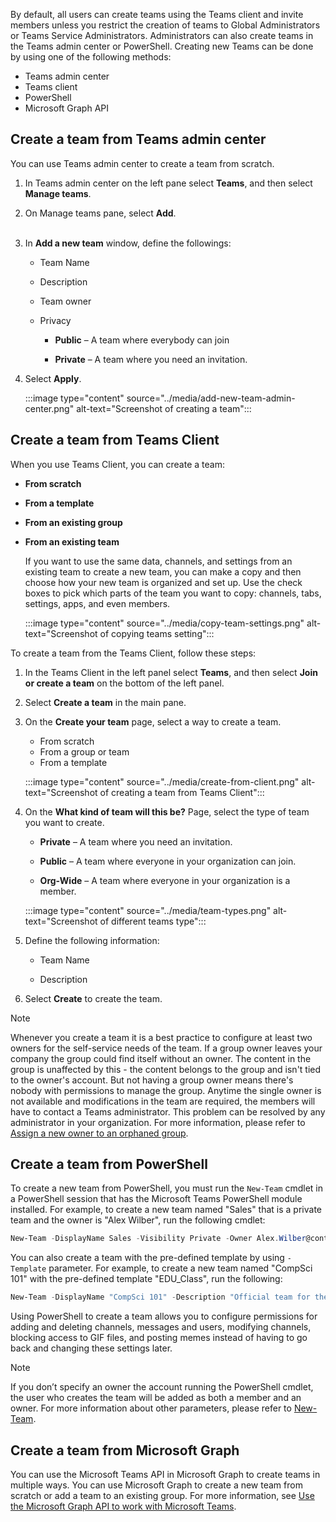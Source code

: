 By default, all users can create teams using the Teams client and invite members unless you restrict the creation of teams to Global Administrators or Teams Service Administrators. Administrators can also create teams in the Teams admin center or PowerShell. Creating new Teams can be done by using one of the following methods:

- Teams admin center
- Teams client
- PowerShell 
- Microsoft Graph API 

## Create a team from Teams admin center 

You can use Teams admin center to create a team from scratch.

1. In Teams admin center on the left pane select **Teams**, and then select **Manage teams**.

2. On Manage teams pane, select **Add**.  
‎
3. In **Add a new team** window, define the followings:

	- Team Name
	- Description
	- Team owner
	- Privacy

		- **Public** – A team where everybody can join

		- **Private** – A team where you need an invitation.

4. Select **Apply**.

	:::image type="content" source="../media/add-new-team-admin-center.png" alt-text="Screenshot of creating a team":::  

## Create a team from Teams Client

When you use Teams Client, you can create a team:

- **From scratch**
- **From a template**
- **From an existing group**
- **From an existing team**

	If you want to use the same data, channels, and settings from an existing team to create a new team, you can make a copy and then choose how your new team is organized and set up. Use the check boxes to pick which parts of the team you want to copy: channels, tabs, settings, apps, and even members.
	
	 :::image type="content" source="../media/copy-team-settings.png" alt-text="Screenshot of copying teams setting":::


To create a team from the Teams Client, follow these steps:

1. In the Teams Client in the left panel select **Teams**, and then select **Join or create a team** on the bottom of the left panel.

2. Select **Create a team** in the main pane.

3. On the **Create your team** page, select a way to create a team. 

	- From scratch
	- From a group or team
	- From a template

	:::image type="content" source="../media/create-from-client.png" alt-text="Screenshot of creating a team from Teams Client":::  


4. On the **What kind of team will this be?** Page, select the type of team you want to create. 

	- **Private** – A team where you need an invitation.

	- **Public** – A team where everyone in your organization can join.

	- **Org-Wide** – A team where everyone in your organization is a member.

	:::image type="content" source="../media/team-types.png" alt-text="Screenshot of different teams type":::

5. Define the following information:

	- Team Name

	- Description

6. Select **Create** to create the team.

 
> [!NOTE] 
> Whenever you create a team it is a best practice to configure at least two owners for the self-service needs of the team. If a group owner leaves your company the group could find itself without an owner. The content in the group is unaffected by this - the content belongs to the group and isn't tied to the owner's account. But not having a group owner means there's nobody with permissions to manage the group. Anytime the single owner is not available and modifications in the team are required, the members will have to contact a Teams administrator. This problem can be resolved by any administrator in your organization. For more information, please refer to [Assign a new owner to an orphaned group](https://support.office.com/article/assign-a-new-owner-to-an-orphaned-group-86bb3db6-8857-45d1-95c8-f6d540e45732?azure-portal=true).

 

## Create a team from PowerShell

To create a new team from PowerShell, you must run the ```New-Team``` cmdlet in a PowerShell session that has the Microsoft Teams PowerShell module installed. For example, to create a new team named "Sales" that is a private team and the owner is "Alex Wilber", run the following cmdlet:

```powershell
New-Team -DisplayName Sales -Visibility Private -Owner Alex.Wilber@contoso.com -Description "This is a team for the Sales Department."
``` 
You can also create a team with the pre-defined template by using ```-Template``` parameter. For example, to create a new team named "CompSci 101" with the pre-defined template "EDU_Class", run the following:

```powershell
New-Team -DisplayName "CompSci 101" -Description "Official team for the CompSci 101 Class." -Template EDU_Class
```

Using PowerShell to create a team allows you to configure permissions for adding and deleting channels, messages and users, modifying channels, blocking access to GIF files, and posting memes instead of having to go back and changing these settings later.


> [!NOTE]
> If you don’t specify an owner the account running the PowerShell cmdlet, the user who creates the team will be added as both a member and an owner. For more information about other parameters, please refer to [New-Team](/powershell/module/teams/new-team). 

## Create a team from Microsoft Graph
You can use the Microsoft Teams API in Microsoft Graph to create teams in multiple ways. You can use Microsoft Graph to create a new team from scratch or add a team to an existing group. For more information, see [Use the Microsoft Graph API to work with Microsoft Teams](/graph/api/resources/teams-api-overview).
 
